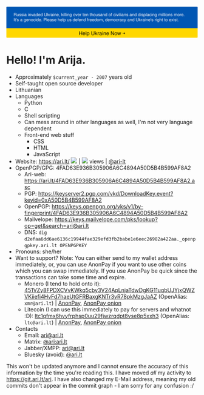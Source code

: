 <p align="center">
    <a href="https://vshymanskyy.github.io/StandWithUkraine/">
        <img src="https://raw.githubusercontent.com/vshymanskyy/StandWithUkraine/main/banner2-direct.svg" alt="#StandWithUkraine" />
    </a>
</p>

# Hello! I'm Arija.

-   Approximately `$current_year - 2007` years old
-   Self-taught open source developer
-   Lithuanian
-   Languages
    -   Python
    -   C
    -   Shell scripting
    -   Can mess around in other languages as well, I'm not very language dependent
    -   Front-end web stuff
        -   CSS
        -   HTML
        -   JavaScript
-   Website: https://ari.lt/ <img src="https://ari.lt/favicon.ico?ref=github" width="20px" /> | <img src="https://ari.lt/counter.svg?ref=github&reload=1" height="20px" /> views | [@ari-lt](https://ari.lt/lh)
-   OpenPGP/GPG: 4FAD63E936B305906A6C4894A50D5B4B599AF8A2
    -   Ari-web: <https://ari.lt/4FAD63E936B305906A6C4894A50D5B4B599AF8A2.asc>
    -   PGP: <https://keyserver2.pgp.com/vkd/DownloadKey.event?keyid=0xA50D5B4B599AF8A2>
    -   OpenPGP: <https://keys.openpgp.org/vks/v1/by-fingerprint/4FAD63E936B305906A6C4894A50D5B4B599AF8A2>
    -   Mailvelope: <https://keys.mailvelope.com/pks/lookup?op=get&search=ari@ari.lt>
    -   DNS: `dig d2efaa6dd6ae6136c19944fae329efd3fb2babe1e6eec26982a422aa._openpgpkey.ari.lt OPENPGPKEY`
-   Pronouns: she/her
-   Want to support? Note: You can either send to my wallet address immediately, or, you can use AnonPay if you want to use other coins which you can swap immediately. If you use AnonPay be quick since the transactions can take some time and expire.
    -   Monero (I tend to hold onto it): [451VZy8FPDXCVvKWkq5cby3V24ApLnjaTdwDgKG11uqbUJYjxQWZVKiiefi4HvFd7haeUtGFRBaxgKNTr3vR78pkMzgJaAZ](monero:451VZy8FPDXCVvKWkq5cby3V24ApLnjaTdwDgKG11uqbUJYjxQWZVKiiefi4HvFd7haeUtGFRBaxgKNTr3vR78pkMzgJaAZ?recipient_name=Ari%20Archer&tx_description=Donate%20to%20ari-web) (OpenAlias: `xmr@ari.lt`) | [AnonPay](https://ari.lt/xmr), [AnonPay onion](https://ari.lt/oxmr)
    -   Litecoin (I can use this immediately to pay for servers and whatnot :D): [ltc1qfmx6hvyfrphsp0uu29fjwzrqdpt8vse8p5xxh3](litecoin:ltc1qfmx6hvyfrphsp0uu29fjwzrqdpt8vse8p5xxh3?message=Donate%20to%20ari-web&time=1731763810) (OpenAlias: `ltc@ari.lt`) | [AnonPay](https://ari.lt/ltc), [AnonPay onion](https://ari.lt/oltc)
-   Contacts
    -   Email: <ari@ari.lt>
    -   Matrix: [@ari:ari.lt](https://matrix.to/#/@ari:ari.lt)
    -   Jabber/XMPP: [ari@ari.lt](xmpp:ari@ari.lt)
    -   Bluesky (avoid): [@ari.lt](https://bsky.app/profile/ari.lt)

This won't be updated anymore and I cannot ensure the accuracy of this information by the time you're reading this. I have moved *all* my activity to <https://git.ari.lt/ari>. I have also changed my E-Mail address, meaning my old commits don't appear in the commit graph - I am sorry for any confusion :/
